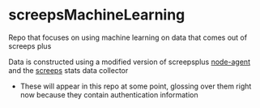 # screepsMachineLearning

Repo that focuses on using machine learning on data that comes out of screeps plus

Data is constructed using a modified version of screepsplus [node-agent](https://github.com/ScreepsPlus/node-agent) and the [screeps](https://github.com/LispEngineer/screeps) stats data collector
- These will appear in this repo at some point, glossing over them right now because they contain authentication information

